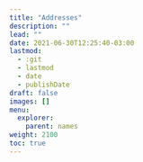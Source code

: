 ```yaml
---
title: "Addresses"
description: ""
lead: ""
date: 2021-06-30T12:25:40-03:00
lastmod:
  - :git
  - lastmod
  - date
  - publishDate
draft: false
images: []
menu: 
  explorer:
    parent: names
weight: 2100
toc: true
---
```


